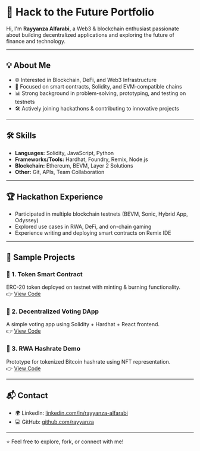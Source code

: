 # 🚀 Hack to the Future Portfolio

Hi, I'm **Rayyanza Alfarabi**, a Web3 & blockchain enthusiast passionate about building decentralized applications and exploring the future of finance and technology.

---

## 💡 About Me
- 🌐 Interested in Blockchain, DeFi, and Web3 Infrastructure
- 🔗 Focused on smart contracts, Solidity, and EVM-compatible chains
- 📊 Strong background in problem-solving, prototyping, and testing on testnets
- 🛠️ Actively joining hackathons & contributing to innovative projects

---

## 🛠️ Skills
- **Languages:** Solidity, JavaScript, Python  
- **Frameworks/Tools:** Hardhat, Foundry, Remix, Node.js  
- **Blockchain:** Ethereum, BEVM, Layer 2 Solutions  
- **Other:** Git, APIs, Team Collaboration

---

## 🏆 Hackathon Experience
- Participated in multiple blockchain testnets (BEVM, Sonic, Hybrid App, Odyssey)  
- Explored use cases in RWA, DeFi, and on-chain gaming  
- Experience writing and deploying smart contracts on Remix IDE  

---

## 📂 Sample Projects
### 🔹 1. Token Smart Contract
ERC-20 token deployed on testnet with minting & burning functionality.  
👉 [View Code](./token-smart-contract)

### 🔹 2. Decentralized Voting DApp
A simple voting app using Solidity + Hardhat + React frontend.  
👉 [View Code](./voting-dapp)

### 🔹 3. RWA Hashrate Demo
Prototype for tokenized Bitcoin hashrate using NFT representation.  
👉 [View Code](./hashrate-nft)

---

## 📬 Contact
- 🌍 LinkedIn: [linkedin.com/in/rayyanza-alfarabi](https://linkedin.com/in/rayyanza-alfarabi)  
- 💻 GitHub: [github.com/rayyanza](https://github.com/rayyanza)  

---

⭐ Feel free to explore, fork, or connect with me!  
